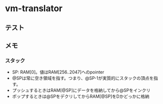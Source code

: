 # vm-translator

## テスト

## メモ

### スタック

- SP: RAM[0]。値はRAM[256..2047]へのpointer
- @SPは常に空き領域を指す。つまり、@SP-1が実質的にスタックの頂点を指す。
- プッシュするときはRAM[@SP]にデータを格納してから@SPをインクリ
- ポップするときは@SPをデクリしてからRAM[@SP]をDかどっかに格納
